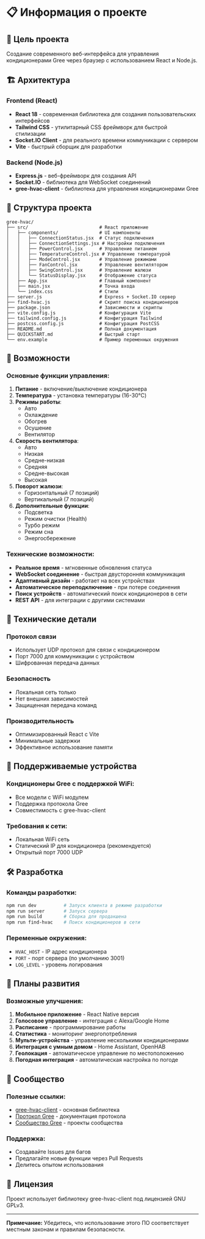# 📋 Информация о проекте

## 🎯 Цель проекта

Создание современного веб-интерфейса для управления кондиционерами Gree через браузер с использованием React и Node.js.

## 🏗️ Архитектура

### Frontend (React)
- **React 18** - современная библиотека для создания пользовательских интерфейсов
- **Tailwind CSS** - утилитарный CSS фреймворк для быстрой стилизации
- **Socket.IO Client** - для реального времени коммуникации с сервером
- **Vite** - быстрый сборщик для разработки

### Backend (Node.js)
- **Express.js** - веб-фреймворк для создания API
- **Socket.IO** - библиотека для WebSocket соединений
- **gree-hvac-client** - библиотека для управления кондиционерами Gree

## 📁 Структура проекта

```
gree-hvac/
├── src/                          # React приложение
│   ├── components/               # UI компоненты
│   │   ├── ConnectionStatus.jsx  # Статус подключения
│   │   ├── ConnectionSettings.jsx # Настройки подключения
│   │   ├── PowerControl.jsx      # Управление питанием
│   │   ├── TemperatureControl.jsx # Управление температурой
│   │   ├── ModeControl.jsx       # Управление режимами
│   │   ├── FanControl.jsx        # Управление вентилятором
│   │   ├── SwingControl.jsx      # Управление жалюзи
│   │   └── StatusDisplay.jsx     # Отображение статуса
│   ├── App.jsx                   # Главный компонент
│   ├── main.jsx                  # Точка входа
│   └── index.css                 # Стили
├── server.js                     # Express + Socket.IO сервер
├── find-hvac.js                  # Скрипт поиска кондиционеров
├── package.json                  # Зависимости и скрипты
├── vite.config.js                # Конфигурация Vite
├── tailwind.config.js            # Конфигурация Tailwind
├── postcss.config.js             # Конфигурация PostCSS
├── README.md                     # Полная документация
├── QUICKSTART.md                 # Быстрый старт
└── env.example                   # Пример переменных окружения
```

## 🚀 Возможности

### Основные функции управления:
1. **Питание** - включение/выключение кондиционера
2. **Температура** - установка температуры (16-30°C)
3. **Режимы работы**:
   - Авто
   - Охлаждение
   - Обогрев
   - Осушение
   - Вентилятор
4. **Скорость вентилятора**:
   - Авто
   - Низкая
   - Средне-низкая
   - Средняя
   - Средне-высокая
   - Высокая
5. **Поворот жалюзи**:
   - Горизонтальный (7 позиций)
   - Вертикальный (7 позиций)
6. **Дополнительные функции**:
   - Подсветка
   - Режим очистки (Health)
   - Турбо режим
   - Режим сна
   - Энергосбережение

### Технические возможности:
- **Реальное время** - мгновенные обновления статуса
- **WebSocket соединение** - быстрая двусторонняя коммуникация
- **Адаптивный дизайн** - работает на всех устройствах
- **Автоматическое переподключение** - при потере соединения
- **Поиск устройств** - автоматический поиск кондиционеров в сети
- **REST API** - для интеграции с другими системами

## 🔧 Технические детали

### Протокол связи
- Использует UDP протокол для связи с кондиционером
- Порт 7000 для коммуникации с устройством
- Шифрованная передача данных

### Безопасность
- Локальная сеть только
- Нет внешних зависимостей
- Защищенная передача команд

### Производительность
- Оптимизированный React с Vite
- Минимальные задержки
- Эффективное использование памяти

## 📱 Поддерживаемые устройства

### Кондиционеры Gree с поддержкой WiFi:
- Все модели с WiFi модулем
- Поддержка протокола Gree
- Совместимость с gree-hvac-client

### Требования к сети:
- Локальная WiFi сеть
- Статический IP для кондиционера (рекомендуется)
- Открытый порт 7000 UDP

## 🛠️ Разработка

### Команды разработки:
```bash
npm run dev          # Запуск клиента в режиме разработки
npm run server       # Запуск сервера
npm run build        # Сборка для продакшена
npm run find-hvac    # Поиск кондиционеров в сети
```

### Переменные окружения:
- `HVAC_HOST` - IP адрес кондиционера
- `PORT` - порт сервера (по умолчанию 3001)
- `LOG_LEVEL` - уровень логирования

## 🔮 Планы развития

### Возможные улучшения:
1. **Мобильное приложение** - React Native версия
2. **Голосовое управление** - интеграция с Alexa/Google Home
3. **Расписание** - программирование работы
4. **Статистика** - мониторинг энергопотребления
5. **Мульти-устройства** - управление несколькими кондиционерами
6. **Интеграция с умным домом** - Home Assistant, OpenHAB
7. **Геолокация** - автоматическое управление по местоположению
8. **Погодная интеграция** - автоматическая настройка по погоде

## 🤝 Сообщество

### Полезные ссылки:
- [gree-hvac-client](https://github.com/inwaar/gree-hvac-client) - основная библиотека
- [Протокол Gree](https://github.com/tomikaa87/gree) - документация протокола
- [Сообщество Gree](https://github.com/topics/gree-hvac) - проекты сообщества

### Поддержка:
- Создавайте Issues для багов
- Предлагайте новые функции через Pull Requests
- Делитесь опытом использования

## 📄 Лицензия

Проект использует библиотеку gree-hvac-client под лицензией GNU GPLv3.

---

**Примечание:** Убедитесь, что использование этого ПО соответствует местным законам и правилам безопасности. 
